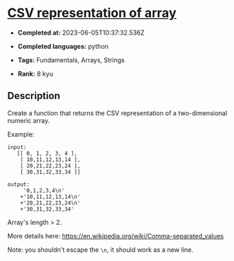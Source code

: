 # [CSV representation of array](https://www.codewars.com/kata/5a34af40e1ce0eb1f5000036)

- **Completed at:** 2023-06-05T10:37:32.536Z

- **Completed languages:** python

- **Tags:** Fundamentals, Arrays, Strings

- **Rank:** 8 kyu

## Description

Create a function that returns the CSV representation of a two-dimensional numeric array.

Example: 
```
input:
   [[ 0, 1, 2, 3, 4 ],
    [ 10,11,12,13,14 ],
    [ 20,21,22,23,24 ],
    [ 30,31,32,33,34 ]] 
    
output:
     '0,1,2,3,4\n'
    +'10,11,12,13,14\n'
    +'20,21,22,23,24\n'
    +'30,31,32,33,34'
```
Array's length > 2.

More details here:
https://en.wikipedia.org/wiki/Comma-separated_values

Note: you shouldn't escape the `\n`, it should work as a new line.